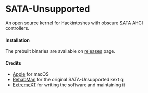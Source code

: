 SATA-Unsupported
======================

An open source kernel for Hackintoshes with obscure SATA AHCI controllers.

#### Installation
The prebuilt binaries are available on [releases](https://github.com/extremegrief1/Ryzen-SATA-Unsupported/releases) page.  

#### Credits
- [Apple](https://www.apple.com) for macOS
- [RehabMan](https://github.com/RehabMan/hack-tools) for the original SATA-Unsupported kext q
- [ExtremeXT](https://github.com/vit9696) for writing the software and maintaining it

